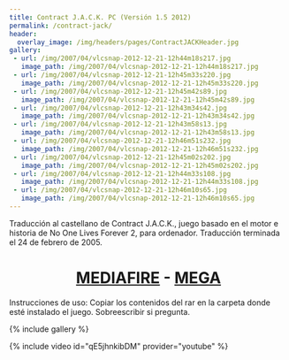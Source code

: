 ```yaml
---
title: Contract J.A.C.K. PC (Versión 1.5 2012)
permalink: /contract-jack/
header:
  overlay_image: /img/headers/pages/ContractJACKHeader.jpg
gallery:
 - url: /img/2007/04/vlcsnap-2012-12-21-12h44m18s217.jpg
   image_path: /img/2007/04/vlcsnap-2012-12-21-12h44m18s217.jpg
 - url: /img/2007/04/vlcsnap-2012-12-21-12h45m33s220.jpg
   image_path: /img/2007/04/vlcsnap-2012-12-21-12h45m33s220.jpg
 - url: /img/2007/04/vlcsnap-2012-12-21-12h45m42s89.jpg
   image_path: /img/2007/04/vlcsnap-2012-12-21-12h45m42s89.jpg
 - url: /img/2007/04/vlcsnap-2012-12-21-12h43m34s42.jpg
   image_path: /img/2007/04/vlcsnap-2012-12-21-12h43m34s42.jpg
 - url: /img/2007/04/vlcsnap-2012-12-21-12h43m58s13.jpg
   image_path: /img/2007/04/vlcsnap-2012-12-21-12h43m58s13.jpg
 - url: /img/2007/04/vlcsnap-2012-12-21-12h46m51s232.jpg
   image_path: /img/2007/04/vlcsnap-2012-12-21-12h46m51s232.jpg
 - url: /img/2007/04/vlcsnap-2012-12-21-12h45m02s202.jpg
   image_path: /img/2007/04/vlcsnap-2012-12-21-12h45m02s202.jpg
 - url: /img/2007/04/vlcsnap-2012-12-21-12h44m33s108.jpg
   image_path: /img/2007/04/vlcsnap-2012-12-21-12h44m33s108.jpg
 - url: /img/2007/04/vlcsnap-2012-12-21-12h46m10s65.jpg
   image_path: /img/2007/04/vlcsnap-2012-12-21-12h46m10s65.jpg
---
```

Traducción al castellano de Contract J.A.C.K., juego basado en el motor e historia de No One Lives Forever 2, para ordenador. Traducción terminada el 24 de febrero de 2005.

<h1 style="text-align: center;"><a href="http://www.mediafire.com/download/fncxldie1cy6fo9/ContractJACK-ESv15.7z">MEDIAFIRE</a> - <a href="https://mega.nz/#!UAFTTaRS!OAxadwYqm2dmm48yWAmxLa51hXqWc6nMLfqCVLNBNeo">MEGA</a></h1>

Instrucciones de uso: Copiar los contenidos del rar en la carpeta donde esté instalado el juego. Sobreescribir si pregunta.

{% include gallery %}

{% include video id="qE5jhnkibDM" provider="youtube" %}
